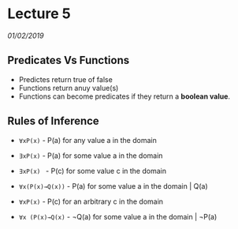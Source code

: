 # Lecture 5
*01/02/2019*

## Predicates Vs Functions
- Predictes return true of false
- Functions return anuy value(s)
- Functions can become predicates if they return a **boolean value**.

## Rules of Inference

- `∀xP(x)` - P(a) for any value a in the domain

- `∃xP(x)` - P(a) for some value a in the domain
- `∃xP(x) ` - P(c) for some value c in the domain
- `∀x(P(x)→Q(x))` - P(a) for some value a in the domain | Q(a)
- `∀xP(x)` - P(c) for an arbitrary c in the domain
- `∀x (P(x)→Q(x)` - ¬Q(a) for some value a in the domain | ¬P(a)